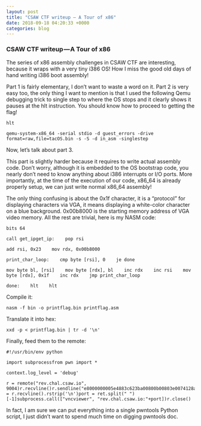 ```yaml
---
layout: post
title: "CSAW CTF writeup — A Tour of x86"
date: 2018-09-18 04:20:33 +0000
categories: blog
---
```


### CSAW CTF writeup — A Tour of x86

The series of x86 assembly challenges in CSAW CTF are interesting, because it wraps with a very tiny i386 OS! How I miss the good old days of hand writing i386 boot assembly!

Part 1 is fairly elementary, I don’t want to waste a word on it. Part 2 is very easy too, the only thing I want to mention is that I used the following Qemu debugging trick to single step to where the OS stops and it clearly shows it pauses at the hlt instruction. You should know how to proceed to getting the flag!

```
hlt
```

```
qemu-system-x86_64 -serial stdio -d guest_errors -drive format=raw,file=tacOS.bin -s -S -d in_asm -singlestep
```

Now, let’s talk about part 3.

This part is slightly harder because it requires to write actual assembly code. Don’t worry, although it is embedded to the OS bootstrap code, you nearly don’t need to know anything about i386 interrupts or I/O ports. More importantly, at the time of the execution of our code, x86_64 is already properly setup, we can just write normal x86_64 assembly!

The only thing confusing is about the 0x1f character, it is a “protocol” for displaying characters via VGA, it means displaying a white-color character on a blue background. 0x00b8000 is the starting memory address of VGA video memory. All the rest are trivial, here is my NASM code:

```
bits 64
```

```
call get_ipget_ip:    pop rsi
```

```
add rsi, 0x23    mov rdx, 0x00b8000
```

```
print_char_loop:    cmp byte [rsi], 0    je done
```

```
mov byte bl, [rsi]    mov byte [rdx], bl    inc rdx    inc rsi    mov byte [rdx], 0x1f    inc rdx    jmp print_char_loop
```

```
done:    hlt    hlt
```

Compile it:

```
nasm -f bin -o printflag.bin printflag.asm
```

Translate it into hex:

```
xxd -p < printflag.bin | tr -d '\n'
```

Finally, feed them to the remote:

```
#!/usr/bin/env python
```

```
import subprocessfrom pwn import *
```

```
context.log_level = 'debug'
```

```
r = remote("rev.chal.csaw.io", 9004)r.recvline()r.sendline("e8000000005e4883c623ba00800b00803e0074128a1e881a48ffc248ffc6c6021f48ffc2ebe9f4f4")ret = r.recvline().rstrip('\n')port = ret.split(" ")[-1]subprocess.call(["vncviewer", "rev.chal.csaw.io:"+port])r.close()
```

In fact, I am sure we can put everything into a single pwntools Python script, I just didn’t want to spend much time on digging pwntools doc.